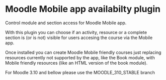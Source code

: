 Moodle Mobile app availabilty plugin
====================================

Control module and section access for Moodle Mobile app.

With this plugin you can choose if an activity, resource or a complete section is (or is not) visible for users accesing the course via the Mobile app.

Once installed you can create Moodle Mobile friendly courses just replacing resources currently not supported by the app, like the Book module, with Mobile friendly resources (like an HTML version of the book module).

For Moodle 3.10 and bellow please use the MOODLE_310_STABLE branch
